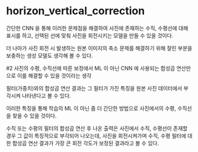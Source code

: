 # horizon_vertical_correction

간단한 CNN 을 통해 이러한 문제점을 해결하여 사진에 존재하는 수직, 수평선에 대해 표시를 하고, 선택된 선에 맞춰 사진을 회전시키는 모델을 만들 수 있을 것이다.

더 나아가 사진 회전 시 발생하는 원본 이미지의 축소 문제를 해결하기 위해 잘린 부분을 보충하는 생성 모델도 생각해 볼 수 있다.

#2
사진의 수평, 수직선에 따른 보정에서 ML 이 아닌 CNN 에 사용되는 합성곱 연산만으로 이를 해결할 수 있을 것이라는 생각

필터(가중치)와의 합성곱 연산 결과는 그 필터가 가진 특징을 원본 사진 데이터에서 부각시켜 나타낸다고 볼 수 있다.

이러한 특징을 통해 학습의 ML 이 아닌 좀 더 간단한 방법으로 사진에서의 수평, 수직선을 찾을 수 있을 것이다.

수직 또는 수평의 필터의 합성곱 연산 후 나온 출력은 사진에서 수직, 수평선이 존재할 경우 그 값이 특징적으로 부각되어 나오는데, 사진을 회전시켜가며 수직, 수평 필터에 대한 합성곱 연산 결과가 가장 큰 회전 각도가 보정된 결과라고 볼 수 있다.
